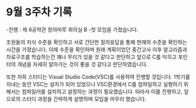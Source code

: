 # 9월 3주차 기록
-진행 : 제 6공학관 창의마루 회의실 B
-첫 모임을 가졌습니다.

조원들의 지식 수준을 확인하고 서로 간단한 질의응답을 통해 현재의 수준을 확인하는 시간을 가졌습니다.
이때 수준을 확인하며 원래 계획이었던 중간고사 이후 알고리즘과 자료구조를 학습하는건 꽤나 무리가 있을 것 같다고 판단하고 앞으로 C를 익히고 포인터의 개념을 자세히 알아가는 것이 좋을 것 같다고 판단하였습니다.

또한 저희 스터디는 Visual Studio Code(VSC)를 사용하여 진행할 것입니다.
1학기를 지내는 동안 VSC는 설치가 되어 있었으나 VSC환경에서 C를 컴파일하고 실행하기 위해서는 컴파일러를 설치하고 설정하는 과정이 필요했습니다.
따라서 이를 진행하고, 앞으로의 스터디 과정을 간략하게 설명하며 모임을 마무리 했습니다.
